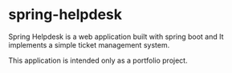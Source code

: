 # spring-helpdesk
Spring Helpdesk is a web application built with spring boot and It implements a simple ticket management system. 

This application is intended only as a portfolio project.
